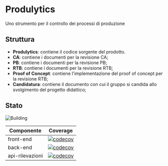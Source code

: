 # Produlytics
Uno strumento per il controllo dei processi di produzione

## Struttura
* **Produlytics**: contiene il codice sorgente del prodotto.
* **CA**: contiene i documenti per la revisione CA;
* **PB**: contiene i documenti per la revisione PB;
* **RTB**: contiene i documenti per la revisione RTB;
* **Proof of Concept**: contiene l'implementazione del proof of concept per la revisione RTB;
* **Candidatura**: contiene il documento con cui il gruppo si candida allo svolgimento del progetto didattico;

## Stato

![Building](https://github.com/DeltaXswe/cc4d/actions/workflows/main.yml/badge.svg?branch=developing)

|    Componente   | Coverage |
|-----------------|----------|
|    front-end    | [![codecov](https://codecov.io/gh/DeltaXswe/cc4d/branch/developing/graph/badge.svg?token=PANBQN7PG9&flag=front-end)](https://codecov.io/gh/DeltaXswe/cc4d) |
|     back-end    | [![codecov](https://codecov.io/gh/DeltaXswe/cc4d/branch/developing/graph/badge.svg?token=PANBQN7PG9&flag=back-end)](https://codecov.io/gh/DeltaXswe/cc4d) |
| api-rilevazioni | [![codecov](https://codecov.io/gh/DeltaXswe/cc4d/branch/developing/graph/badge.svg?token=PANBQN7PG9&flag=api-rilevazioni)](https://codecov.io/gh/DeltaXswe/cc4d) |

